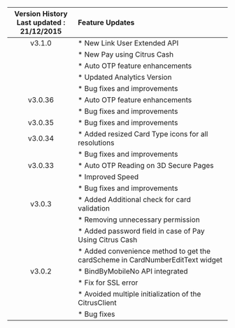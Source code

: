 | Version History<br>Last updated : 21/12/2015 |  Feature Updates|
| :-------------: | :------------- |
| v3.1.0| * New Link User Extended API  
| | * New Pay using Citrus Cash|
| | * Auto OTP feature enhancements|
| | * Updated Analytics Version|
| | * Bug fixes and improvements|
| v3.0.36| * Auto OTP feature enhancements  
| | * Bug fixes and improvements|
| v3.0.35| * Bug fixes and improvements  |
|  v3.0.34| * Added resized Card Type icons for all resolutions  
| | * Bug fixes and improvements|
| v3.0.33| * Auto OTP Reading on 3D Secure Pages |
|	| * Improved Speed |
|	| * Bug fixes and improvements |
| v3.0.3| * Added Additional check for card validation |
|	| * Removing unnecessary permission |
|	| * Added password field in case of Pay Using Citrus Cash |
|	| * Added convenience method to get the cardScheme in CardNumberEditText widget |
| v3.0.2| * BindByMobileNo API integrated |
|       | * Fix for SSL error |
|	| * Avoided multiple initialization of the CitrusClient |
|	| * Bug fixes |
